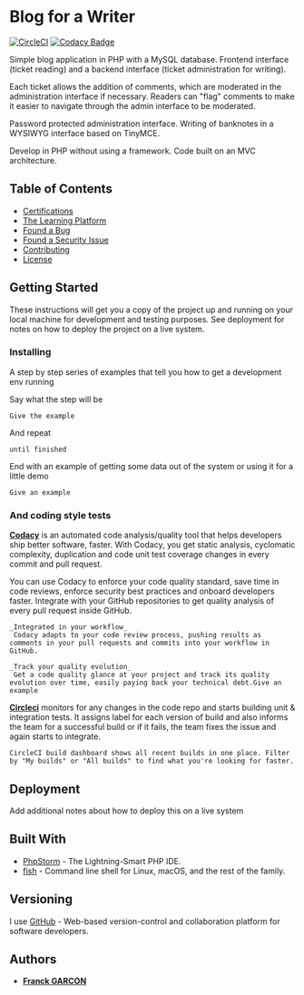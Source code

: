 # Blog for a Writer
[![CircleCI](https://circleci.com/gh/Franckeddy/blog-for-a-writer.svg?style=svg)](https://circleci.com/gh/Franckeddy/blog-for-a-writer)
[![Codacy Badge](https://api.codacy.com/project/badge/Grade/2866e5a514004498b463c49e0ec00b71)](https://app.codacy.com/app/Franckeddy/blog-for-a-writer?utm_source=github.com&utm_medium=referral&utm_content=Franckeddy/blog-for-a-writer&utm_campaign=Badge_Grade_Settings)

Simple blog application in PHP with a MySQL database. Frontend interface (ticket reading) and a backend interface (ticket administration for writing).

Each ticket allows the addition of comments, which are moderated in the administration interface if necessary.
Readers can "flag" comments to make it easier to navigate through the admin interface to be moderated.

Password protected administration interface. Writing of banknotes in a WYSIWYG interface based on TinyMCE.

Develop in PHP without using a framework. Code built on an MVC architecture.

## Table of Contents

*  [Certifications](#certifications)
*  [The Learning Platform](#the-learning-platform)
*  [Found a Bug](#found-a-bug)
*  [Found a Security Issue](#found-a-security-issue)
*  [Contributing](#contributing)
*  [License](#license)

## Getting Started

These instructions will get you a copy of the project up and running on your local machine for development and testing purposes. See deployment for notes on how to deploy the project on a live system.

### Installing

A step by step series of examples that tell you how to get a development env running

Say what the step will be

```
Give the example
```

And repeat

```
until finished
```

End with an example of getting some data out of the system or using it for a little demo

```
Give an example
```

### And coding style tests

**[Codacy](https://app.codacy.com/)** is an automated code analysis/quality tool that helps developers ship better software, faster. With Codacy, you get static analysis, cyclomatic complexity, duplication and code unit test coverage changes in every commit and pull request.

You can use Codacy to enforce your code quality standard, save time in code reviews, enforce security best practices and onboard developers faster. Integrate with your GitHub repositories to get quality analysis of every pull request inside GitHub.

```
_Integrated in your workflow_
 Codacy adapts to your code review process, pushing results as comments in your pull requests and commits into your workflow in GitHub.

_Track your quality evolution_
 Get a code quality glance at your project and track its quality evolution over time, easily paying back your technical debt.Give an example
```

**[Circleci](https://circleci.com/)** monitors for any changes in the code repo and starts building unit & integration tests. It assigns label for each version of build and also informs the team for a successful build or if it fails, the team fixes the issue and again starts to integrate. 
```
CircleCI build dashboard shows all recent builds in one place. Filter by "My builds" or "All builds" to find what you're looking for faster.
```


## Deployment

Add additional notes about how to deploy this on a live system

## Built With

* [PhpStorm](https://www.jetbrains.com/phpstorm/) - The Lightning-Smart PHP IDE.
* [fish](https://fishshell.com/) - Command line shell for Linux, macOS, and the rest of the family. 

## Versioning

I use [GitHub](https://github.com/) - Web-based version-control and collaboration platform for software developers.

## Authors

* [**Franck GARCON**](https://github.com/Franckeddy)


